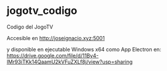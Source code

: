 # jogotv_codigo
Codigo del JogoTV

Accesible en http://joseignacio.xyz:5001

y disponible en ejecutable Windows x64 como App Electron en:
https://drive.google.com/file/d/11By4-IMr93iTKk14QaamU2kVFuZXLf8j/view?usp=sharing 
